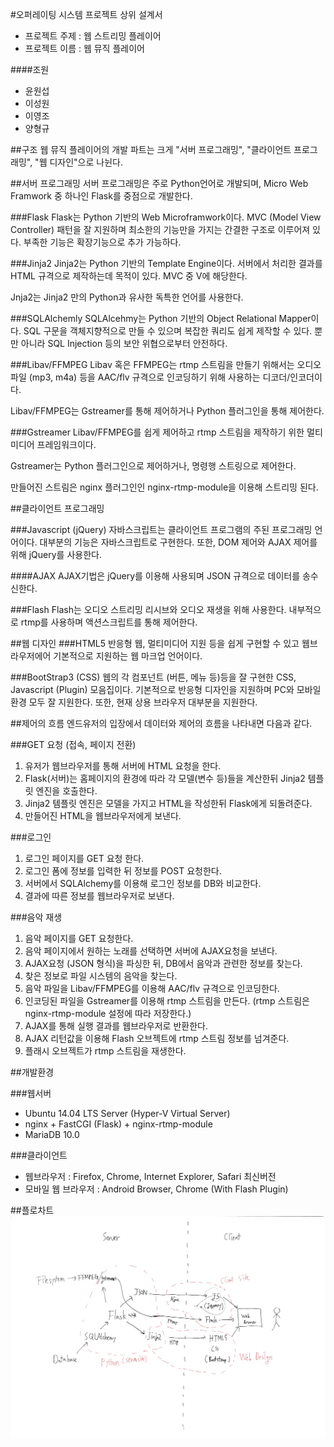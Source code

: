 #오퍼레이팅 시스템 프로젝트 상위 설계서

* 프로젝트 주제 : 웹 스트리밍 플레이어
* 프로젝트 이름 : 웹 뮤직 플레이어

####조원
* 윤원섭
* 이성원
* 이영조
* 양형규



##구조
웹 뮤직 플레이어의 개발 파트는 크게 "서버 프로그래밍", "클라이언트 프로그래밍", "웹 디자인"으로 나뉜다.


##서버 프로그래밍
서버 프로그래밍은 주로 Python언어로 개발되며, Micro Web Framwork 중 하나인 Flask를 중점으로 개발한다.


###Flask
Flask는 Python 기반의 Web Microframwork이다. MVC (Model View Controller) 패턴을 잘 지원하며 최소한의 기능만을 가지는 간결한 구조로 이루어져 있다. 부족한 기능은 확장기능으로 추가 가능하다.

###Jinja2
Jinja2는 Python 기반의 Template Engine이다. 서버에서 처리한 결과를 HTML 규격으로 제작하는데 목적이 있다. MVC 중 V에 해당한다.

Jnja2는 Jinja2 만의 Python과 유사한 독특한 언어를 사용한다.


###SQLAlchemly
SQLAlcehmy는 Python 기반의 Object Relational Mapper이다. SQL 구문을 객체지향적으로 만들 수 있으며 복잡한 쿼리도 쉽게 제작할 수 있다. 뿐만 아니라 SQL Injection 등의 보안 위협으로부터 안전하다.


###Libav/FFMPEG
Libav 혹은 FFMPEG는 rtmp 스트림을 만들기 위해서는 오디오파일 (mp3, m4a) 등을 AAC/flv 규격으로 인코딩하기 위해 사용하는 디코더/인코더이다. 

Libav/FFMPEG는 Gstreamer를 통해 제어하거나 Python 플러그인을 통해 제어한다.


###Gstreamer
Libav/FFMPEG를 쉽게 제어하고 rtmp 스트림을 제작하기 위한 멀티미디어 프레임워크이다.

Gstreamer는 Python 플러그인으로 제어하거나, 명령행 스트링으로 제어한다.

만들어진 스트림은 nginx 플러그인인 nginx-rtmp-module을 이용해 스트리밍 된다.



##클라이언트 프로그래밍

###Javascript (jQuery)
자바스크립트는 클라이언트 프로그램의 주된 프로그래밍 언어이다. 대부분의 기능은 자바스크립트로 구현한다. 또한, DOM 제어와 AJAX 제어를 위해 jQuery를 사용한다.

####AJAX
AJAX기법은 jQuery를 이용해 사용되며 JSON 규격으로 데이터를 송수신한다.

###Flash
Flash는 오디오 스트리밍 리시브와 오디오 재생을 위해 사용한다. 내부적으로 rtmp를 사용하며 액션스크립트를 통해 제어한다. 


##웹 디자인
###HTML5
반응형 웹, 멀티미디어 지원 등을 쉽게 구현할 수 있고 웹브라우저에어 기본적으로 지원하는 웹 마크업 언어이다.

###BootStrap3 (CSS)
웹의 각 컴포넌트 (버튼, 메뉴 등)등을 잘 구현한 CSS, Javascript (Plugin) 모음집이다. 기본적으로 반응형 디자인을 지원하며 PC와 모바일 환경 모두 잘 지원한다. 또한, 현재 상용 브라우저 대부분을 지원한다.



##제어의 흐름
엔드유저의 입장에서 데이터와 제어의 흐름을 나타내면 다음과 같다.

###GET 요청 (접속, 페이지 전환)
1. 유저가 웹브라우저를 통해 서버에 HTML 요청을 한다.
2. Flask(서버)는 홈페이지의 환경에 따라 각 모델(변수 등)들을 계산한뒤 Jinja2 템플릿 엔진을 호출한다.
3. Jinja2 템플릿 엔진은 모델을 가지고 HTML을 작성한뒤 Flask에게 되돌려준다.
4. 만들어진 HTML을 웹브라우저에게 보낸다.

###로그인
1. 로그인 페이지를 GET 요청 한다.
2. 로그인 폼에 정보를 입력한 뒤 정보를 POST 요청한다.
3. 서버에서 SQLAlchemy를 이용해 로그인 정보를 DB와 비교한다.
4. 결과에 따른 정보를 웹브라우저로 보낸다.

###음악 재생
1. 음악 페이지를 GET 요청한다.
2. 음악 페이지에서 원하는 노래를 선택하면  서버에 AJAX요청을 보낸다.
3. AJAX요청 (JSON 형식)을 파싱한 뒤, DB에서 음악과 관련한 정보를 찾는다.
4. 찾은 정보로 파일 시스템의 음악을 찾는다.
5. 음악 파일을 Libav/FFMPEG를 이용해 AAC/flv 규격으로 인코딩한다.
6. 인코딩된 파일을 Gstreamer를 이용해 rtmp 스트림을 만든다. (rtmp 스트림은 nginx-rtmp-module 설정에 따라 저장한다.)
7. AJAX를 통해 실행 결과를 웹브라우저로 반환한다.
8. AJAX 리턴값을 이용해 Flash 오브젝트에 rtmp 스트림 정보를 넘겨준다.
9. 플래시 오브젝트가 rtmp 스트림을 재생한다.


##개발환경

###웹서버
* Ubuntu 14.04 LTS Server (Hyper-V Virtual Server)
* nginx + FastCGI (Flask) + nginx-rtmp-module
* MariaDB 10.0

###클라이언트
* 웹브라우저 : Firefox, Chrome, Internet Explorer, Safari 최신버전
* 모바일 웹 브라우저 : Android Browser, Chrome (With Flash Plugin)

##플로차트
![flowchart](https://raw.githubusercontent.com/Pusnow/OSWebMusicPlayer/master/doc/flowchart.jpg?token=AFwGqQV1KDx4C5L_QMVWKIghsqtZaDHIks5UVLPHwA%3D%3D)


